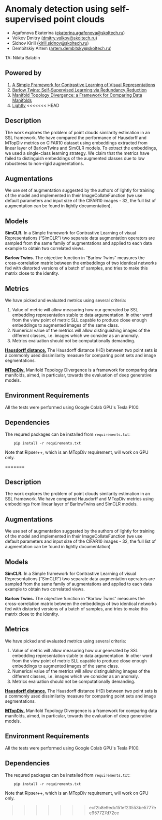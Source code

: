 # Anomaly detection using self-supervised point clouds

* Agafonova Ekaterina (<ekaterina.agafonova@skoltech.ru>)
* Volkov Dmitry (<dmitry.volkov@skoltech.ru>)
* Sidnov Kirill (<kirill.sidnov@skoltech.ru>)
* Dembitskiy Artem (<artem.dembitsky@skoltech.ru>)

TA: Nikita Balabin

## Powered by
1. [A Simple Framework for Contrastive Learning of Visual Representations](https://arxiv.org/abs/2002.05709)
2. [Barlow Twins: Self-Supervised Learning via Redundancy Reduction](https://arxiv.org/abs/2103.03230)
3. [Manifold Topology Divergence: a Framework for Comparing Data Manifolds](https://arxiv.org/pdf/2106.04024.pdf)
4. [Lightly](https://github.com/lightly-ai/lightly)
<<<<<<< HEAD

## Description

The work explores the problem of point clouds similarity estimation in an SSL framework. We have compared the performance of  Hausdorff and MTopDiv metrics on CIFAR10 dataset using embeddings extracted from linear layer of BarlowTwins and SimCLR models. To extract the embeddings, we used a single-class learning strategy. We claim that the metrics have failed to distinguish embeddings of the augmented classes due to low robustness to non-rigid augmentations.

## Augmentations

We use set of augmentation suggested by the authors of lightly for training of the model and implemented in their ImageCollateFunction (we use default parameters and input size of the CIFAR10 images - 32, the full list of augmentation can be found in lightly documentation).

## Models
**SimCLR.** In a Simple framework for Contrastive Learning of visual Representations (“SimCLR”) two separate data augmentation operators are sampled from the same family of augmentations and applied to each data example to obtain two correlated views.

**Barlow Twins.** The  objective function in “Barlow Twins” measures the cross-correlation matrix between the embeddings of two identical networks fed with distorted versions of a batch of samples, and tries to make this matrix close to the identity.

## Metrics
We have picked and evaluated metrics using several criteria:
1. Value of metric will allow measuring how our generated by SSL embedding representation stable to data argumentation. In other word from the view point of metric SLL capable to produce close enough embeddings to augmented images of the same class. 
2. Numerical value of the metrics will allow distinguishing images of the different classes, i.e. images which we consider as an anomaly. 
3. Metrics evaluation should not be computationally demanding.

**[Hausdorff distance.](https://doi.org/10.1109/tpami.2015.2408351)** The Hausdorff distance (HD) between two point sets is a commonly used dissimilarity measure for comparing point sets and image segmentations. 

**[MTopDiv.](https://doi.org/10.48550/arXiv.2106.04024)** Manifold Topology Divergence is a framework for comparing data manifolds, aimed, in particular, towards the evaluation of deep generative models. 

## Environment Requirements

All the tests were performed using Google Colab GPU's Tesla P100.

## Dependencies

The requred packages can be installed from ``requirements.txt``:

        pip install -r requirements.txt

Note that Ripser++, which is an MTopDiv requirement, will work on GPU only.

=======

## Description
The work explores the problem of point clouds similarity estimation in an SSL framework. We have compared Hausdorff and MTopDiv metrics using embeddings from linear layer of BarlowTwins and SimCLR models.

## Augmentations
We use set of augmentation suggested by the authors of lightly for training of the model and implemented in their ImageCollateFunction (we use default parameters and input size of the CIFAR10 images - 32, the full list of augmentation can be found in lightly documentation)

## Models
**SimCLR.** In a Simple framework for Contrastive Learning of visual Representations (“SimCLR”) two separate data augmentation operators are sampled from the same family of augmentations and applied to each data example to obtain two correlated views.

**Barlow Twins.** The  objective function in “Barlow Twins” measures the cross-correlation matrix between the embeddings of two identical networks fed with distorted versions of a batch of samples, and tries to make this matrix close to the identity.

## Metrics
We have picked and evaluated metrics using several criteria:
1. Value of metric will allow measuring how our generated by SSL embedding representation stable to data argumentation. In other word from the view point of metric SLL capable to produce close enough embeddings to augmented images of the same class. 
2. Numerical value of the metrics will allow distinguishing images of the different classes, i.e. images which we consider as an anomaly. 
3. Metrics evaluation should not be computationally demanding.

**[Hausdorff distance.](https://doi.org/10.1109/tpami.2015.2408351)** The Hausdorff distance (HD) between two point sets is a commonly used dissimilarity measure for comparing point sets and image segmentations. 

**[MTopDiv.](https://doi.org/10.48550/arXiv.2106.04024)** Manifold Topology Divergence is a framework for comparing data manifolds, aimed, in particular, towards the evaluation of deep generative models. 

## Environment Requirements

All the tests were performed using Google Colab GPU's Tesla P100.

## Dependencies

The requred packages can be installed from ``requirements.txt``:

        pip install -r requirements.txt

Note that Ripser++, which is an MTopDiv requirement, will work on GPU only.
>>>>>>> ecf2b8e9edc151ef23553be5777ee957727d72ce
